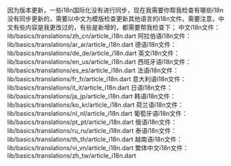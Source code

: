 







因为版本更新，一些i18n国际化没有进行同步，现在我需要你帮我检查有哪些i18n没有同步更新的，需要以中文为模版检查更新其他语言的i18n文件。需要注意，中文有些内容是我更改过的，有些是新增的，都需要帮我检查下；
中文i18n文件： lib/basics/translations/zh_cn/article_i18n.dart
阿拉伯语i18n文件： lib/basics/translations/ar_ar/article_i18n.dart
德语i18n文件： lib/basics/translations/de_de/article_i18n.dart
英文i18n文件： lib/basics/translations/en_us/article_i18n.dart
西班牙语i18n文件： lib/basics/translations/es_es/article_i18n.dart
法语i18n文件： lib/basics/translations/fr_fr/article_i18n.dart
意大利语i18n文件： lib/basics/translations/it_it/article_i18n.dart
日语i18n文件： lib/basics/translations/ja_jp/article_i18n.dart
韩语i18n文件： lib/basics/translations/ko_kr/article_i18n.dart
荷兰语i18n文件： lib/basics/translations/nl_nl/article_i18n.dart
葡萄牙语i18n文件： lib/basics/translations/pt_pt/article_i18n.dart
俄语i18n文件： lib/basics/translations/ru_ru/article_i18n.dart
泰语i18n文件： lib/basics/translations/th_th/article_i18n.dart
越南语i18n文件： lib/basics/translations/vi_vn/article_i18n.dart 
繁体中文i18n文件： lib/basics/translations/zh_tw/article_i18n.dart 



